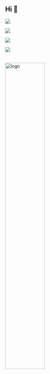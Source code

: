 ## Hi 👋
<p align="left"> 
  <img src="https://profile-counter.glitch.me/starryskystar/count.svg" />
</p>

<!-- github statistics -->

![](http://github-profile-summary-cards.vercel.app/api/cards/profile-details?username=starryskystar&theme=vue)

![](http://github-profile-summary-cards.vercel.app/api/cards/productive-time?username=starryskystar&theme=vue&utcOffset=8)

![](http://github-profile-summary-cards.vercel.app/api/cards/most-commit-language?username=starryskystar&theme=vue)

<img src="https://github-readme-stats.vercel.app/api?username=starryskystar" alt="logo" align="left" style="margin-top: 20px; width: 50%;" />  

<!-- ![](https://visitor-badge.glitch.me/badge?page_id=starryskystar.starryskystar) -->
